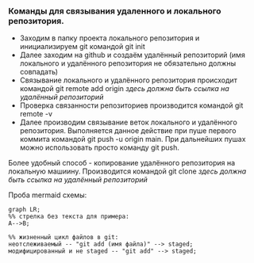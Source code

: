 ### Команды для связывания удаленного и локального репозитория.

- Заходим в папку проекта локального репозитория и инициализируем git командой git init
- Далее заходим на github и создаём удалённый репозиторий (имя локального и удалённого репозитория не обязательно должны совпадать)
- Связывание локального и удалённого репозитория происходит командой git remote add origin *здесь должна быть ссылка на удалённый репозиторий*
- Проверка связанности репозиториев производится командой git remote -v
- Далее производим связывание веток локального и удалённого репозитория. Выполняется данное действие при пуше первого коммита командой git push -u origin main. 
При дальнейших пушах можно использовать просто команду git push.


Более удобный способ - копирование удалённого репозитория на локальную машиину. Производится командой git clone *здесь должна быть ссылка на удалённый репозиторий*


Проба mermaid схемы:

```mermaid
graph LR;
%% стрелка без текста для примера:
A-->B;

%% жизненный цикл файлов в git:
неотслеживаемый -- "git add (имя файла)" --> staged;
модифицированный и не staged -- "git add" --> staged;
```